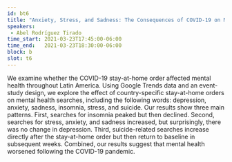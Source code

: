 ```yaml
---
id: bt6
title: "Anxiety, Stress, and Sadness: The Consequences of COVID-19 on Mental Health in Latin America"
speakers:
 - Abel Rodríguez Tirado
time_start: 2021-03-23T17:45:00-06:00
time_end:   2021-03-23T18:30:00-06:00
block: b
slot: t6
---
```


We examine whether the COVID-19 stay-at-home order affected mental health throughout Latin America. Using Google Trends data and an event-study design, we explore the effect of country-specific stay-at-home orders on mental health searches, including the following words: depression, anxiety, sadness, insomnia, stress, and suicide. Our results show three main patterns. First, searches for insomnia peaked but then declined. Second, searches for stress, anxiety, and sadness increased, but surprisingly, there was no change in depression. Third, suicide-related searches increase directly after the stay-at-home order but then return to baseline in subsequent weeks. Combined, our results suggest that mental health worsened following the COVID-19 pandemic.